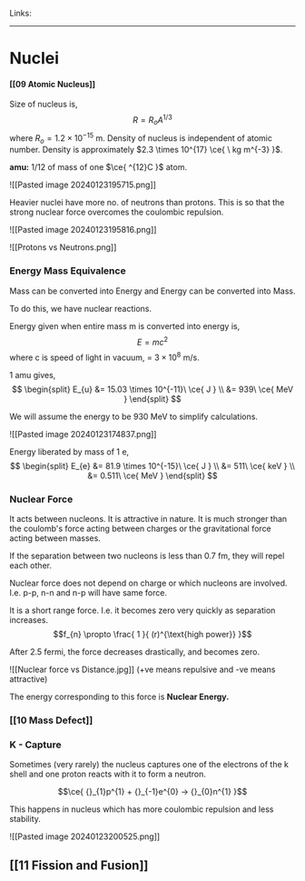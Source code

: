 Links: 
___
# Nuclei
#### [[09 Atomic Nucleus]]
Size of nucleus is,
$$R = R_{o}A^{1/3}$$
where $R_{o} = 1.2 \times 10^{-15}$ m. 
Density of nucleus is independent of atomic number. 
Density is approximately $2.3 \times 10^{17} \ce{ \ kg m^{-3} }$. 

**amu:** 1/12 of mass of one $\ce{ ^{12}C }$ atom. 

![[Pasted image 20240123195715.png]]

Heavier nuclei have more no. of neutrons than protons. This is so that the strong nuclear force overcomes the coulombic repulsion.

![[Pasted image 20240123195816.png]]

![[Protons vs Neutrons.png]]

### Energy Mass Equivalence 
Mass can be converted into Energy and Energy can be converted into Mass.

To do this, we have nuclear reactions. 

Energy given when entire mass m is converted into energy is,
$$E = mc^{2}$$
where c is speed of light in vacuum, = $3 \times 10^{8}$ m/s.

1 amu gives, 
$$
\begin{split}
E_{u} &= 15.03 \times 10^{-11}\ \ce{ J } \\
&= 939\ \ce{ MeV }
\end{split}
$$

We will assume the energy to be 930 MeV to simplify calculations. 

![[Pasted image 20240123174837.png]]

Energy liberated by mass of 1 e,
$$
\begin{split}
E_{e} &= 81.9 \times 10^{-15}\ \ce{ J } \\
&= 511\ \ce{ keV } \\
&= 0.511\ \ce{ MeV }
\end{split}
$$

### Nuclear Force
It acts between nucleons. It is attractive in nature. It is much stronger than the coulomb's force acting between charges or the gravitational force acting between masses.

If the separation between two nucleons is less than 0.7 fm, they will repel each other. 

Nuclear force does not depend on charge or which nucleons are involved. I.e. p-p, n-n and n-p will have same force. 

It is a short range force. I.e. it becomes zero very quickly as separation increases. 
$$f_{n} \propto \frac{ 1 }{ (r)^{\text{high power}} }$$

After 2.5 fermi, the force decreases drastically, and becomes zero.

![[Nuclear force vs Distance.jpg]]
(+ve means repulsive and -ve means attractive)

The energy corresponding to this force is **Nuclear Energy.**

### [[10 Mass Defect]]

### K - Capture 
Sometimes (very rarely) the nucleus captures one of the electrons of the k shell and one proton reacts with it to form a neutron. 

$$\ce{ {}_{1}p^{1} + {}_{-1}e^{0} -> {}_{0}n^{1} }$$

This happens in nucleus which has more coulombic repulsion and less stability. 

![[Pasted image 20240123200525.png]]

## [[11 Fission and Fusion]]

